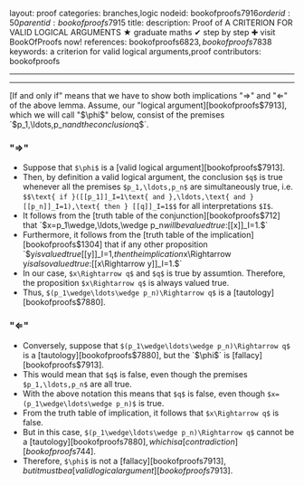 layout: proof
categories: branches,logic
nodeid: bookofproofs$7916
orderid: 50
parentid: bookofproofs$7915
title: 
description:  Proof of A CRITERION FOR VALID LOGICAL ARGUMENTS &#9733; graduate maths &#10004; step by step &#10010; visit BookOfProofs now!
references: bookofproofs$6823,bookofproofs$7838
keywords: a criterion for valid logical arguments,proof
contributors: bookofproofs

---


---

[If and only if" means that we have to show both implications "$\Rightarrow$" and "$\Leftarrow$" of the above lemma. Assume, our "logical argument][bookofproofs$7913], which we will call "$\phi$" below, consist of the premises `$p_1,\ldots,p_n$` and the conclusion `$q$`.


### "$\Rightarrow$"

* Suppose that `$\phi$` is a [valid logical argument][bookofproofs$7913].
* Then, by definition a valid logical argument, the conclusion `$q$` is true whenever all the premises  `$p_1,\ldots,p_n$` are simultaneously true, i.e. `$$\text{ if }([[p_1]]_I=1\text{ and },\ldots,\text{ and }[[p_n]]_I=1),\text{ then } [[q]]_I=1$$` for all interpretations `$I$`.
* It follows from the [truth table of the conjunction][bookofproofs$712] that `$x=p_1\wedge,\ldots,\wedge p_n$` will be valued true: `$[[x]]_I=1.$`
* Furthermore, it follows from the [truth table of the implication][bookofproofs$1304] that if any other proposition `$y$` is valued true `$[[y]]_I=1,$`  then the implication `$x\Rightarrow y$` is also valued true:  `$[[x\Rightarrow y]]_I=1.$`
* In our case, `$x\Rightarrow q$` and `$q$` is true by assumtion. Therefore, the proposition `$x\Rightarrow q$` is always valued true.
* Thus, `$(p_1\wedge\ldots\wedge p_n)\Rightarrow q$` is a [tautology][bookofproofs$7880].
### "$\Leftarrow$"

* Conversely, suppose that `$(p_1\wedge\ldots\wedge p_n)\Rightarrow q$` is a [tautology][bookofproofs$7880], but the `$\phi$` is [fallacy][bookofproofs$7913].
* This would mean that `$q$` is false, even though  the premises `$p_1,\ldots,p_n$` are all true.
* With the above notation this means that `$q$` is false, even though `$x=(p_1\wedge\ldots\wedge p_n)$` is true.
* From the truth table of implication, it follows that `$x\Rightarrow q$` is false.
* But in this case, `$(p_1\wedge\ldots\wedge p_n)\Rightarrow q$` cannot be a [tautology][bookofproofs$7880], which is a [contradiction][bookofproofs$744].
* Therefore, `$\phi$` is not a [fallacy][bookofproofs$7913], but it must be a [valid logical argument][bookofproofs$7913].
